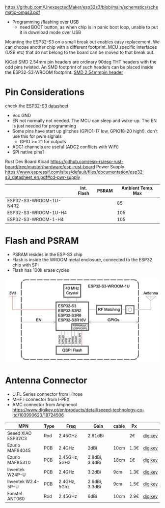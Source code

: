 https://github.com/UnexpectedMaker/esp32s3/blob/main/schematics/schematic-omgs3.pdf

* Programming /flashing over USB
  * need BOOT button, as when chip is in panic boot loop, unable to put it in download mode over USB

Mounting the ESP32-S3 on a small break out enables easy replacement.
We can choose another chip with a different footprint.
MCU specific interfaces (USB etc) that do not belong to the board
can be moved to that break out.

KiCad SMD 2.54mm pin headers are ordinary 90deg THT headers with the odd pins
twisted. An SMD footprint of such headers can be placed inside the ESP32-S3-WROOM
footprint.
[SMD 2.54mmpin header](https://pt.farnell.com/fischer-elektronik/sl11-smd-062-40s/header-pin-2-54mm-40way/dp/9729046)

# Pin Considerations

check the [ESP32-S3 datasheet](https://www.espressif.com/sites/default/files/documentation/esp32-s3_datasheet_en.pdf)

* Vcc GND
* EN not normally not needed. The MCU can sleep and wake-up. The EN is just needed for programming
* Some pins have start up glitches (GPIO1-17 low, GPIO18-20 high!). don't use this for pwm signals
    * GPIO >= 21 for outputs
* ADC1 channels are useful (ADC2 conflicts with WiFi)
* SPI native pins?

Rust Dev Board Kicad https://github.com/esp-rs/esp-rust-board/tree/master/hardware/esp-rust-board
Power Supply https://www.espressif.com/sites/default/files/documentation/esp32-s3_datasheet_en.pdf#cd-pwr-supply

|                        | Int. Flash | PSRAM | Ambient Temp. Max |
|------------------------|------------|-------|-------------------|
| ESP32-S3-WROOM-1U-N4R2 |            |       | 85                |
| ESP32-S3-WROOM-1U-H4   |            |       | 105               |
| ESP32-S3-WROOM-1-H4    |            |       | 105               |

# Flash and PSRAM

* PSRAM resides in the ESP-S3 chip
* Flash is inside the WROOM metal enclosure, connected to the ESP32 chip with SPI
* Flash has 100k erase cycles

![img.webp](img/esp32s3-wroom-blocks.webp)

# Antenna Connector

* U.FL Series connector from Hirose
* MHF I connector from I-PEX
* AMC connector from Amphenol
  https://www.digikey.pt/en/products/detail/seeed-technology-co-ltd/103990623/18724506

| MPN                | Type | Freq          | Gain           | cable | Px   |                                                                                                 |
|--------------------|------|---------------|----------------|-------|------|-------------------------------------------------------------------------------------------------|
| Seeed XIAO ESP32C3 | Rod  | 2.45GHz       | 2.81dBi        |       | 2€   | [digikey](https://www.digikey.pt/en/products/detail/seeed-technology-co-ltd/103990623/18724506) |
| Ezurio MAF94045    | PCB  | 2.4GHz        | 2dBi           | 10cm  | 1.3€ | [digikey](https://www.digikey.pt/en/products/detail/ezurio/MAF94045/2392209)                    |
| Ezurio MAF95310    | PCB  | 2.45GHz, 5GHz | 2.8dBi, 3.4dBi | 18cm  | 1€   | [digikey](https://www.digikey.pt/en/products/detail/ezurio/MAF95310/5876486)                    |
| Inventek W24P-U    | PCB  | 2.4GHz        | 3.2dBi         | 9cm   | 1.3€ | [digikey](https://www.digikey.pt/en/products/detail/inventek-systems/W24P-U/4488778)            |
| Inventek W2.4-5P-U | PCB  | 2.4GHz, 5Ghz  | 2.6dBi, 3.3dBi | 9cm   | 1.5€ | [digikey](https://www.digikey.pt/en/products/detail/inventek-systems/W2-4-5P-U/4965325)         |
| Fanstel ANT060     | Rod  | 2.45GHz       | 6dBi           | 10cm  | 2.9€ | [digikey](https://www.digikey.pt/en/products/detail/fanstel-corp/ANT060/8323643)                |





